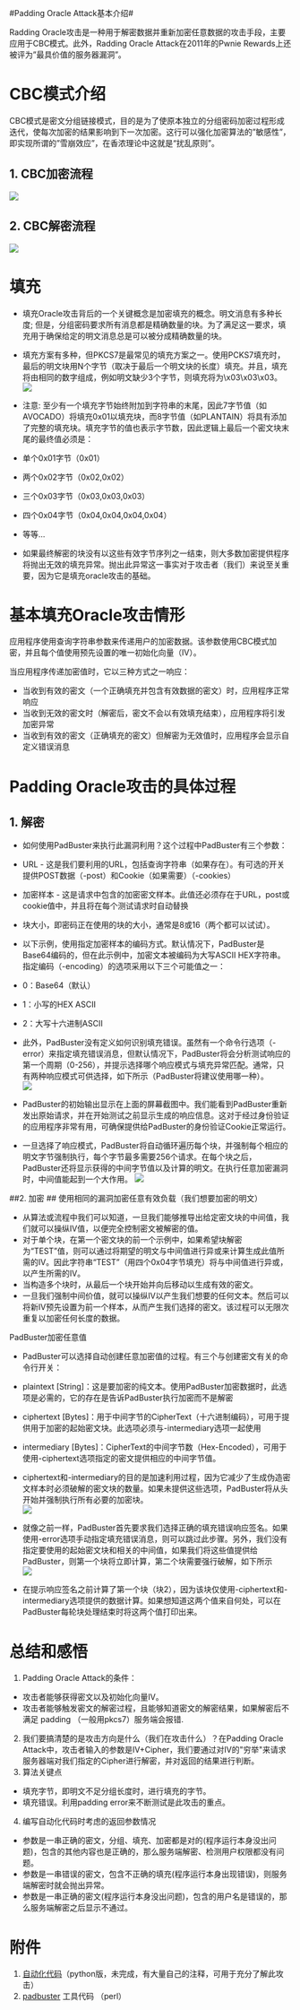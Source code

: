 #Padding Oracle Attack基本介绍#

Radding Oracle攻击是一种用于解密数据并重新加密任意数据的攻击手段，主要应用于CBC模式。此外，Radding Oracle Attack在2011年的Pwnie Rewards上还被评为”最具价值的服务器漏洞”。

# CBC模式介绍 #
CBC模式是密文分组链接模式，目的是为了使原本独立的分组密码加密过程形成迭代，使每次加密的结果影响到下一次加密。这行可以强化加密算法的”敏感性”，即实现所谓的”雪崩效应”，在香浓理论中这就是“扰乱原则”。

## 1. CBC加密流程 ##
![](1.png)
## 2. CBC解密流程 ##
![](2.png)

# 填充 #
- 填充Oracle攻击背后的一个关键概念是加密填充的概念。明文消息有多种长度; 但是，分组密码要求所有消息都是精确数量的块。为了满足这一要求，填充用于确保给定的明文消息总是可以被分成精确数量的块。

- 填充方案有多种，但PKCS7是最常见的填充方案之一。使用PCKS7填充时，最后的明文块用N个字节（取决于最后一个明文块的长度）填充。并且，填充将由相同的数字组成，例如明文缺少3个字节，则填充将为\x03\x03\x03。
![](3.png)



- 注意:
至少有一个填充字节始终附加到字符串的末尾，因此7字节值（如AVOCADO）将填充0x01以填充块，而8字节值（如PLANTAIN）将具有添加了完整的填充块。填充字节的值也表示字节数，因此逻辑上最后一个密文块末尾的最终值必须是：
 - 单个0x01字节（0x01）
 - 两个0x02字节（0x02,0x02）
 - 三个0x03字节（0x03,0x03,0x03）
 - 四个0x04字节（0x04,0x04,0x04,0x04）
 - 等等...
  
- 如果最终解密的块没有以这些有效字节序列之一结束，则大多数加密提供程序将抛出无效的填充异常。抛出此异常这一事实对于攻击者（我们）来说至关重要，因为它是填充oracle攻击的基础。
# 基本填充Oracle攻击情形 #
应用程序使用查询字符串参数来传递用户的加密数据。该参数使用CBC模式加密，并且每个值使用预先设置的唯一初始化向量（IV）。

当应用程序传递加密值时，它以三种方式之一响应：

- 当收到有效的密文（一个正确填充并包含有效数据的密文）时，应用程序正常响应
- 当收到无效的密文时（解密后，密文不会以有效填充结束），应用程序将引发加密异常
- 当收到有效的密文（正确填充的密文）但解密为无效值时，应用程序会显示自定义错误消息
# Padding Oracle攻击的具体过程 #
## 1. 解密 ##


- 如何使用PadBuster来执行此漏洞利用？这个过程中PadBuster有三个参数：
 - URL - 这是我们要利用的URL，包括查询字符串（如果存在）。有可选的开关提供POST数据（-post）和Cookie（如果需要）（-cookies）
 - 加密样本 - 这是请求中包含的加密密文样本。此值还必须存在于URL，post或cookie值中，并且将在每个测试请求时自动替换
 - 块大小，即密码正在使用的块的大小，通常是8或16（两个都可以试试）。


- 以下示例，使用指定加密样本的编码方式。默认情况下，PadBuster是Base64编码的，但在此示例中，加密文本被编码为大写ASCII HEX字符串。指定编码（-encoding）的选项采用以下三个可能值之一：
 - 0：Base64（默认）
 - 1：小写的HEX ASCII
 - 2：大写十六进制ASCII

- 此外，PadBuster没有定义如何识别填充错误。虽然有一个命令行选项（-error）来指定填充错误消息，但默认情况下，PadBuster将会分析测试响应的第一个周期（0-256），并提示选择哪个响应模式与填充异常匹配。通常，只有两种响应模式可供选择，如下所示（PadBuster将建议使用哪一种）。  
![](4.png)

- PadBuster的初始输出显示在上面的屏幕截图中。我们能看到PadBuster重新发出原始请求，并在开始测试之前显示生成的响应信息。这对于经过身份验证的应用程序非常有用，可确保提供给PadBuster的身份验证Cookie正常运行。

- 一旦选择了响应模式，PadBuster将自动循环遍历每个块，并强制每个相应的明文字节强制执行，每个字节最多需要256个请求。在每个块之后，PadBuster还将显示获得的中间字节值以及计算的明文。在执行任意加密漏洞时，中间值能起到一个大作用。
![](5.png)

##2. 加密 ##
使用相同的漏洞加密任意有效负载（我们想要加密的明文）

- 从算法或流程中我们可以知道，一旦我们能够推导出给定密文块的中间值，我们就可以操纵IV值，以便完全控制密文被解密的值。
- 对于单个块，在第一个密文块的前一个示例中，如果希望块解密为“TEST”值，则可以通过将期望的明文与中间值进行异或来计算生成此值所需的IV。因此字符串“TEST”（用四个0x04字节填充）将与中间值进行异或，以产生所需的IV。
- 当构造多个块时，从最后一个块开始并向后移动以生成有效的密文。
- 一旦我们强制中间价值，就可以操纵IV以产生我们想要的任何文本。然后可以将新IV预先设置为前一个样本，从而产生我们选择的密文。该过程可以无限次重复以加密任何长度的数据。

PadBuster加密任意值

- PadBuster可以选择自动创建任意加密值的过程。有三个与创建密文有关的命令行开关：
 - plaintext [String]：这是要加密的纯文本。使用PadBuster加密数据时，此选项是必需的，它的存在是告诉PadBuster执行加密而不是解密
 - ciphertext [Bytes]：用于中间字节的CipherText（十六进制编码），可用于提供用于加密的起始密文块。此选项必须与-intermediary选项一起使用
 - intermediary [Bytes]：CipherText的中间字节数（Hex-Encoded），可用于使用-ciphertext选项指定的密文提供相应的中间字节值。
- ciphertext和-intermediary的目的是加速利用过程，因为它减少了生成伪造密文样本时必须破解的密文块的数量。如果未提供这些选项，PadBuster将从头开始并强制执行所有必要的加密块。                          
![](6.png)

- 就像之前一样，PadBuster首先要求我们选择正确的填充错误响应签名。如果使用-error选项手动指定填充错误消息，则可以跳过此步骤。另外，我们没有指定要使用的起始密文块和相关的中间值，如果我们将这些值提供给PadBuster，则第一个块将立即计算，第二个块需要强行破解，如下所示  
![](7.png)

- 在提示响应签名之前计算了第一个块（块2），因为该块仅使用-ciphertext和-intermediary选项提供的数据计算。如果想知道这两个值来自何处，可以在PadBuster每轮块处理结束时将这两个值打印出来。
# 总结和感悟 #
1. Padding Oracle Attack的条件：
 - 攻击者能够获得密文以及初始化向量IV。
 - 攻击者能够触发密文的解密过程，且能够知道密文的解密结果，如果解密后不满足 padding （一般用pkcs7）服务端会报错. 
2. 我们要搞清楚的是攻击方向是什么（我们在攻击什么）？在Padding Oracle Attack中，攻击者输入的参数是IV+Cipher，我们要通过对IV的"穷举"来请求服务器端对我们指定的Cipher进行解密，并对返回的结果进行判断。
3. 算法关键点
 - 填充字节，即明文不足分组长度时，进行填充的字节。
 - 填充错误。利用padding error来不断测试是此攻击的重点。
4. 编写自动化代码时考虑的返回参数情况
 - 参数是一串正确的密文，分组、填充、加密都是对的(程序运行本身没出问题)，包含的其他内容也是正确的，那么服务端解密、检测用户权限都没有问题。
 - 参数是一串错误的密文，包含不正确的填充(程序运行本身出现错误)，则服务端解密时就会抛出异常。
 - 参数是一串正确的密文(程序运行本身没出问题)，包含的用户名是错误的，那么服务端解密之后显示不通过。
# 附件 #
1. [自动化代码](padding.py)（python版，未完成，有大量自己的注释，可用于充分了解此攻击）
2. [padbuster](padbuster.pl) 工具代码 （perl）
